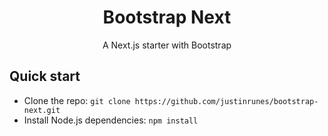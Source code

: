 <h1 align="center">Bootstrap Next</h1>
<p align="center">
    A Next.js starter with Bootstrap
</p>

## Quick start
* Clone the repo: `git clone https://github.com/justinrunes/bootstrap-next.git`
* Install Node.js dependencies: `npm install`